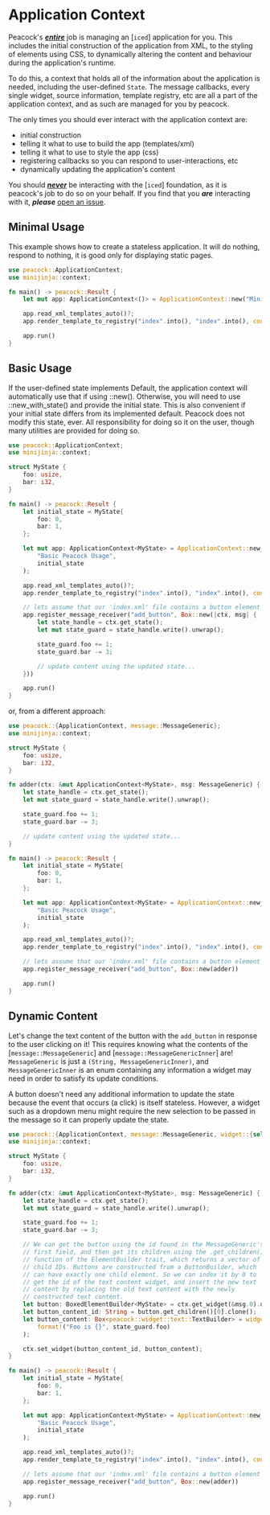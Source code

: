 
# Application Context

Peacock's <ins>***entire***</ins> job is managing an [`iced`] application for you. This includes
the initial construction of the application from XML, to the styling of elements using CSS,
to dynamically altering the content and behaviour during the application's runtime.

To do this, a context that holds all of the information about the application is needed, including
the user-defined `State`. The message callbacks, every single widget, source information, template
registry, etc are all a part of the application context, and as such are managed for you by peacock.

The only times you should ever interact with the application context are:
- initial construction
- telling it what to use to build the app (templates/xml)
- telling it what to use to style the app (css)
- registering callbacks so you can respond to user-interactions, etc
- dynamically updating the application's content

You should <ins>***never***</ins> be interacting with the [`iced`] foundation, as it is peacock's
job to do so on your behalf. If you find that you ***are*** interacting with it, ***please***
<ins>[open an issue](https://github.com/nucleus-labs/peacock/issues/new)</ins>.

## Minimal Usage

This example shows how to create a stateless application. It will do nothing, respond to nothing,
it is good only for displaying static pages.

```rust
use peacock::ApplicationContext;
use minijinja::context;

fn main() -> peacock::Result {
    let mut app: ApplicationContext<()> = ApplicationContext::new("Minimal Peacock Usage");

    app.read_xml_templates_auto()?;
    app.render_template_to_registry("index".into(), "index".into(), context!{})?;

    app.run()
}
```

## Basic Usage

If the user-defined state implements Default, the application context will automatically use
that if using ::new(). Otherwise, you will need to use ::new_with_state() and provide the
initial state. This is also convenient if your initial state differs from its implemented
default. Peacock does not modify this state, ever. All responsibility for doing so it on
the user, though many utilities are provided for doing so.

```rust
use peacock::ApplicationContext;
use minijinja::context;

struct MyState {
    foo: usize,
    bar: i32,
}

fn main() -> peacock::Result {
    let initial_state = MyState{
        foo: 0,
        bar: 1,
    };

    let mut app: ApplicationContext<MyState> = ApplicationContext::new_with_state(
        "Basic Peacock Usage",
        initial_state
    );

    app.read_xml_templates_auto()?;
    app.render_template_to_registry("index".into(), "index".into(), context!{})?;

    // lets assume that our 'index.xml' file contains a button element with id 'add_button'!
    app.register_message_receiver("add_button", Box::new(|ctx, msg| {
        let state_handle = ctx.get_state();
        let mut state_guard = state_handle.write().unwrap();

        state_guard.foo += 1;
        state_guard.bar -= 3;

        // update content using the updated state...
    }))

    app.run()
}
```

or, from a different approach:

```rust
use peacock::{ApplicationContext, message::MessageGeneric};
use minijinja::context;

struct MyState {
    foo: usize,
    bar: i32,
}

fn adder(ctx: &mut ApplicationContext<MyState>, msg: MessageGeneric) {
    let state_handle = ctx.get_state();
    let mut state_guard = state_handle.write().unwrap();

    state_guard.foo += 1;
    state_guard.bar -= 3;

    // update content using the updated state...
}

fn main() -> peacock::Result {
    let initial_state = MyState{
        foo: 0,
        bar: 1,
    };

    let mut app: ApplicationContext<MyState> = ApplicationContext::new_with_state(
        "Basic Peacock Usage",
        initial_state
    );

    app.read_xml_templates_auto()?;
    app.render_template_to_registry("index".into(), "index".into(), context!{})?;

    // lets assume that our 'index.xml' file contains a button element with id 'add_button'!
    app.register_message_receiver("add_button", Box::new(adder))

    app.run()
}
```

## Dynamic Content

Let's change the text content of the button with the `add_button` in response to the user
clicking on it! This requires knowing what the contents of the [`message::MessageGeneric`]
and [`message::MessageGenericInner`] are! `MessageGeneric` is just a
`(String, MessageGenericInner)`, and `MessageGenericInner` is an enum containing any information
a widget may need in order to satisfy its update conditions.

A button doesn't need any additional information to update the state because the event that occurs
(a click) is itself stateless. However, a widget such as a dropdown menu might require the new
selection to be passed in the message so it can properly update the state.

```rust
use peacock::{ApplicationContext, message::MessageGeneric, widget::{self, BoxedElementBuilder}};
use minijinja::context;

struct MyState {
    foo: usize,
    bar: i32,
}

fn adder(ctx: &mut ApplicationContext<MyState>, msg: MessageGeneric) {
    let state_handle = ctx.get_state();
    let mut state_guard = state_handle.write().unwrap();

    state_guard.foo += 1;
    state_guard.bar -= 3;

    // We can get the button using the id found in the MessageGeneric's
    // first field, and then get its children using the .get_children()
    // function of the ElementBuilder trait, which returns a vector of
    // child IDs. Buttons are constructed from a ButtonBuilder, which
    // can have exactly one child element. So we can index it by 0 to
    // get the id of the text content widget, and insert the new text
    // content by replacing the old text content with the newly
    // constructed text content.
    let button: BoxedElementBuilder<MyState> = ctx.get_widget(&msg.0).unwrap();
    let button_content_id: String = button.get_children()[0].clone();
    let button_content: Box<peacock::widget::text::TextBuilder> = widget::text::TextBuilder::new(
        format!("Foo is {}", state_guard.foo)
    );

    ctx.set_widget(button_content_id, button_content);
}

fn main() -> peacock::Result {
    let initial_state = MyState{
        foo: 0,
        bar: 1,
    };

    let mut app: ApplicationContext<MyState> = ApplicationContext::new_with_state(
        "Basic Peacock Usage",
        initial_state
    );

    app.read_xml_templates_auto()?;
    app.render_template_to_registry("index".into(), "index".into(), context!{})?;

    // lets assume that our 'index.xml' file contains a button element with id 'add_button'!
    app.register_message_receiver("add_button", Box::new(adder))

    app.run()
}
```
